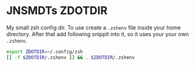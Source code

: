 # JNSMDTs ZDOTDIR

My small zsh config dir. To use create a `.zshenv` file inside your home directory.
After that add following snippit into it, so it uses your your own `.zshenv`.

```BASH
export ZDOTDIR=~/.config/zsh
[[ -f $ZDOTDIR/.zshenv ]] && . $ZDOTDIR/.zshenv
```
